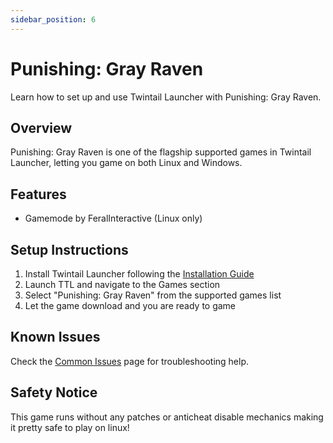 ```yaml
---
sidebar_position: 6
---
```


# Punishing: Gray Raven

Learn how to set up and use Twintail Launcher with Punishing: Gray Raven.

## Overview

Punishing: Gray Raven is one of the flagship supported games in Twintail Launcher, letting you game on both Linux and Windows.

## Features

- Gamemode by FeralInteractive (Linux only)

## Setup Instructions

1. Install Twintail Launcher following the [Installation Guide](../installation/overview)
2. Launch TTL and navigate to the Games section
3. Select "Punishing: Gray Raven" from the supported games list
4. Let the game download and you are ready to game

## Known Issues

Check the [Common Issues](../troubleshooting/common-issues) page for troubleshooting help.

## Safety Notice

This game runs without any patches or anticheat disable mechanics making it pretty safe to play on linux!